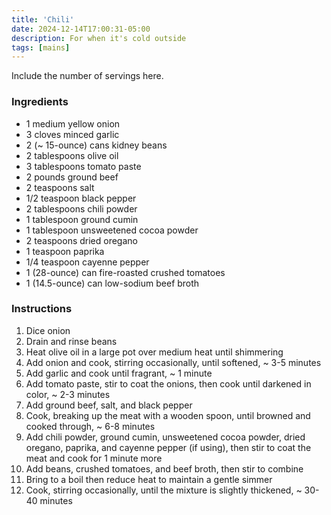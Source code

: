 ```yaml
---
title: 'Chili'
date: 2024-12-14T17:00:31-05:00
description: For when it's cold outside
tags: [mains]
---
```


Include the number of servings here.

### Ingredients

- 1 medium yellow onion
- 3 cloves minced garlic
- 2 (~ 15-ounce) cans kidney beans
- 2 tablespoons olive oil
- 3 tablespoons tomato paste
- 2 pounds ground beef
- 2 teaspoons salt
- 1/2 teaspoon black pepper
- 2 tablespoons chili powder
- 1 tablespoon ground cumin
- 1 tablespoon unsweetened cocoa powder
- 2 teaspoons dried oregano
- 1 teaspoon paprika
- 1/4 teaspoon cayenne pepper
- 1 (28-ounce) can fire-roasted crushed tomatoes
- 1 (14.5-ounce) can low-sodium beef broth

### Instructions

1. Dice onion
2. Drain and rinse beans
3. Heat olive oil in a large pot over medium heat until shimmering
4. Add onion and cook, stirring occasionally, until softened, ~ 3-5 minutes
5. Add garlic and cook until fragrant, ~ 1 minute
6. Add tomato paste, stir to coat the onions, then cook until darkened in color, ~ 2-3 minutes
7. Add ground beef, salt, and black pepper
8. Cook, breaking up the meat with a wooden spoon, until browned and cooked through, ~ 6-8 minutes
9. Add chili powder, ground cumin, unsweetened cocoa powder, dried oregano, paprika, and cayenne pepper (if using), then stir to coat the meat and cook for 1 minute more
10. Add beans, crushed tomatoes, and beef broth, then stir to combine
11. Bring to a boil then reduce  heat to maintain a gentle simmer
12. Cook, stirring occasionally, until the mixture is slightly thickened, ~ 30-40 minutes

